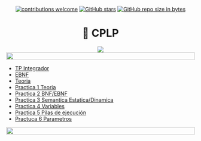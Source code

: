 <div align="center">

[![contributions welcome](https://img.shields.io/badge/contributions-welcome-brightgreen.svg?style=flat)](https://github.com/Nomadiix/CPLP)
[![GitHub stars](https://img.shields.io/github/stars/Nomadiix/CPLP)](https://github.com/FabianMartinez1234567/CPLP/stargazers/)
[![GitHub repo size in bytes](https://img.shields.io/github/repo-size/Nomadiix/CPLP)](https://github.com/Nomadiix/CPLP)
 </div>

<h1 align="center"> 🧠 CPLP</h1>
<div align="center">
<img src="https://media.giphy.com/media/gFPxNhzEWdFCCRAqf0/giphy.gif"/>
</div>

<img src= 'https://i.gifer.com/origin/8c/8cd3f1898255c045143e1da97fbabf10_w200.gif' height="20" width="100%">

- [TP Integrador](/Documentos/tpIntegrador.md)
- [EBNF](/Documentos/EBNF.md)
- [Teoria](/Documentos/Teoria.md)
- [Practica 1 Teoria](/Documentos/Practica1.md)
- [Practica 2 BNF/EBNF](/Documentos/Practica2.md)
- [Practica 3 Semantica Estatica/Dinamica](/Documentos/Practica3.md)
- [Practica 4 Variables](/Documentos/Practica4.md)
- [Practica 5 Pilas de ejecución](/Documentos/Practica5.md)
- [Practuca 6 Parametros](/Documentos/Practica6.md)

<img src= 'https://i.gifer.com/origin/8c/8cd3f1898255c045143e1da97fbabf10_w200.gif' height="20" width="100%">